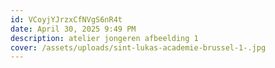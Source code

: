 ```yaml
---
id: VCoyjYJrzxCfNVgS6nR4t
date: April 30, 2025 9:49 PM
description: atelier jongeren afbeelding 1
cover: /assets/uploads/sint-lukas-academie-brussel-1-.jpg
---
```


